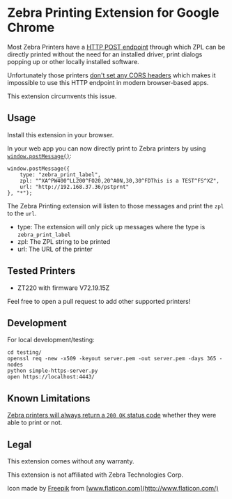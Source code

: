 # Zebra Printing Extension for Google Chrome

Most Zebra Printers have a [HTTP POST endpoint](https://developer.zebra.com/community/home/blog/2015/03/31/printing-from-websites-part-2) through which ZPL can be directly printed without the need for an installed driver, print dialogs popping up or other locally installed software.

Unfortunately those printers [don't set any CORS headers](https://developer.zebra.com/community/home/blog/2015/08/13/http-post-printing-and-cors) which makes it impossible to use this HTTP endpoint in modern browser-based apps.

This extension circumvents this issue.

## Usage

Install this extension in your browser.

In your web app you can now directly print to Zebra printers by using [`window.postMessage()`](https://developer.mozilla.org/en-US/docs/Web/API/Window/postMessage):

    window.postMessage({
        type: "zebra_print_label",
        zpl: "^XA^PW400^LL200^FO20,20^A0N,30,30^FDThis is a TEST^FS^XZ",
        url: "http://192.168.37.36/pstprnt"
    }, "*");

The Zebra Printing extension will listen to those messages and print the `zpl` to the `url`.

- type: The extension will only pick up messages where the type is `zebra_print_label`
- zpl: The ZPL string to be printed
- url: The URL of the printer

## Tested Printers

- ZT220 with firmware V72.19.15Z

Feel free to open a pull request to add other supported printers!

## Development

For local development/testing:

    cd testing/
    openssl req -new -x509 -keyout server.pem -out server.pem -days 365 -nodes
    python simple-https-server.py
    open https://localhost:4443/

## Known Limitations

[Zebra printers will always return a `200 OK` status code](https://developer.zebra.com/community/home/blog/2015/12/02/http-post) whether they were able to print or not.

## Legal

This extension comes without any warranty.

This extension is not affiliated with Zebra Technologies Corp.

Icon made by [Freepik](https://www.flaticon.com/authors/freepik) from [www.flaticon.com](http://www.flaticon.com/)
